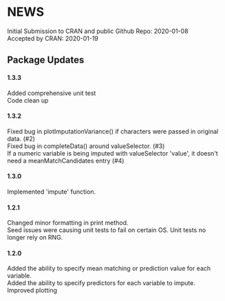 NEWS
================

Initial Submission to CRAN and public Github Repo: 2020-01-08  
Accepted by CRAN: 2020-01-19


## Package Updates  

#### 1.3.3  
Added comprehensive unit test  
Code clean up

#### 1.3.2
Fixed bug in plotImputationVariance() if characters were passed in original data. (#2)  
Fixed bug in completeData() around valueSelector. (#3)  
If a numeric variable is being imputed with valueSelector 'value', it doesn't need a meanMatchCandidates entry (#4)  

#### 1.3.0  
Implemented 'impute' function.

#### 1.2.1  
Changed minor formatting in print method.  
Seed issues were causing unit tests to fail on certain OS. Unit tests no longer rely on RNG.

#### 1.2.0  
Added the ability to specify mean matching or prediction value for each variable.  
Added the ability to specify predictors for each variable to impute.  
Improved plotting  
